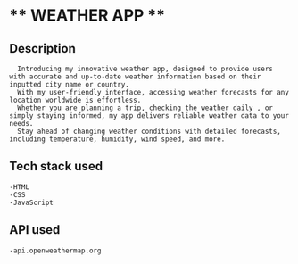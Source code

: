 # ** WEATHER APP **

## Description
      Introducing my innovative weather app, designed to provide users with accurate and up-to-date weather information based on their inputted city name or country. 
      With my user-friendly interface, accessing weather forecasts for any location worldwide is effortless. 
      Whether you are planning a trip, checking the weather daily , or simply staying informed, my app delivers reliable weather data to your needs.
      Stay ahead of changing weather conditions with detailed forecasts, including temperature, humidity, wind speed, and more.

## Tech stack used
    -HTML
    -CSS
    -JavaScript

## API used
    -api.openweathermap.org
